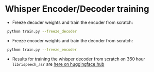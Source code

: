 # Whisper Encoder/Decoder training

- Freeze decoder weights and train the encoder from scratch:
```bash
 python train.py --freeze_decoder
```

- Freeze encoder weights and train the decoder from scratch:
```bash
 python train.py --freeze_encoder
```

- Results for training the whisper decoder from scratch on 360 hour ```librispeech_asr``` are [here on huggingface hub](https://huggingface.co/makaveli10/whisper-tiny-decoder-libriasr-clean-360h/tensorboard)